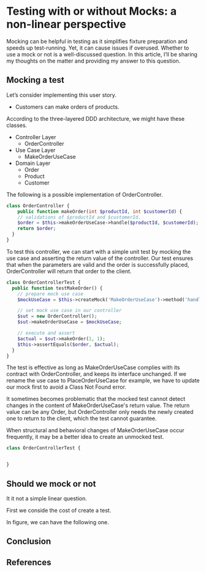 # Testing with or without Mocks: a non-linear perspective

Mocking can be helpful in testing as it simplifies fixture preparation and speeds up test-running. Yet, it can cause issues if overused. Whether to use a mock or not is a well-discussed question. In this article, I’ll be sharing my thoughts on the matter and providing my answer to this question.

## Mocking a test

Let’s consider implementing this user story.

- Customers can make orders of products.

According to the three-layered DDD architecture, we might have these classes.

- Controller Layer
  - OrderController
- Use Case Layer
  - MakeOrderUseCase
- Domain Layer
  - Order
  - Product
  - Customer

The following is a possible implementation of OrderController.

```php
class OrderController {
	public function makeOrder(int $productId, int $customerId) {
    // validations of $productId and $customerId.
    $order = $this->makeOrderUseCase->handle($productId, $customerId);
    return $order;
  }
}
```

To test this controller, we can start with a simple unit test by mocking the use case and asserting the return value of the controller. Our test ensures that when the parameters are valid and the order is successfully placed, OrderController will return that order to the client.

```php
class OrderControllerTest {
  public function testMakeOrder() {
    // prepare mock use case
    $mockUseCase = $this->createMock('MakeOrderUseCase')->method('handle')->willReturn($order);

    // set mock use case in our controller
    $sut = new OrderController();
    $sut->makeOrderUseCase = $mockUseCase;

    // execute and assert
    $actual = $sut->makeOrder(1, 1);
    $this->assertEquals($order, $actual);
  }
}
```

The test is effective as long as MakeOrderUseCase complies with its contract with OrderController, and keeps its interface unchanged. If we rename the use case to PlaceOrderUseCase for example, we have to update our mock first to avoid a Class Not Found error.

It sometimes becomes problematic that the mocked test cannot detect changes in the content of MakeOrderUseCase's return value. The return value can be any Order, but OrderController only needs the newly created one to return to the client, which the test cannot guarantee.

When structural and behavioral changes of MakeOrderUseCase occur frequently, it may be a better idea to create an unmocked test.

```php
class OrderControllerTest {


}


```

## Should we mock or not

It it not a simple linear question.

First we conside the cost of create a test.

In figure, we can have the following one.

## Conclusion

## References 
